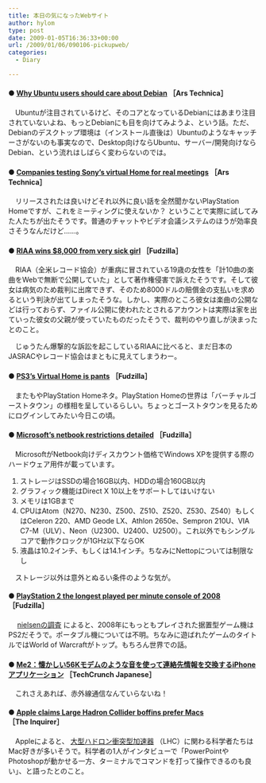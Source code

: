 ```yaml
---
title: 本日の気になったWebサイト
author: hylom
type: post
date: 2009-01-05T16:36:33+00:00
url: /2009/01/06/090106-pickupweb/
categories:
  - Diary

---
```

#### ●   [Why Ubuntu users should care about Debian][1] ［Ars Technica］

　Ubuntuが注目されているけど、そのコアとなっているDebianにはあまり注目されていないよね、もっとDebianにも目を向けてみようよ、という話。ただ、Debianのデスクトップ環境は（インストール直後は）Ubuntuのようなキャッチーさがないのも事実なので、Desktop向けならUbuntu、サーバー/開発向けならDebian、という流れはしばらく変わらないのでは。

#### ●   [Companies testing Sony&#8217;s virtual Home for real meetings][2] ［Ars Technica］

　リリースされたは良いけどそれ以外に良い話を全然聞かないPlayStation Homeですが、これをミーティングに使えないか？ ということで実際に試してみた人たちが出たそうです。普通のチャットやビデオ会議システムのほうが効率良さそうなんだけど……。

#### ●   [RIAA wins $8&#44;000 from very sick girl][3] ［Fudzilla］

　RIAA（全米レコード協会）が重病に冒されている19歳の女性を「計10曲の楽曲をWebで無断で公開していた」として著作権侵害で訴えたそうです。そして彼女は病気のため裁判に出席できず、そのため8000ドルの賠償金の支払いを求めるという判決が出てしまったそうな。しかし、実際のところ彼女は楽曲の公開などは行っておらず、ファイル公開に使われたとされるアカウントは実際は家を出ていった彼女の父親が使っていたものだったそうで、裁判のやり直しが決まったとのこと。

　じゅうたん爆撃的な訴訟を起こしているRIAAに比べると、まだ日本のJASRACやレコード協会はまともに見えてしまうわー。

#### ●   [PS3&#8217;s Virtual Home is pants][4] ［Fudzilla］

　またもやPlayStation Homeネタ。PlayStation Homeの世界は「バーチャルゴーストタウン」の様相を呈しているらしい。ちょっとゴーストタウンを見るためにログインしてみたい今日この頃。

#### ●   [Microsoft&#8217;s netbook restrictions detailed][5] ［Fudzilla］

　MicrosoftがNetbook向けディスカウント価格でWindows XPを提供する際のハードウェア用件が載っています。

  1. ストレージはSSDの場合16GB以内、HDDの場合160GB以内 
  2. グラフィック機能はDirect X 10以上をサポートしてはいけない 
  3. メモリは1GBまで 
  4. CPUはAtom（N270、N230、Z500、Z510、Z520、Z530、Z540）もしくはCeleron 220、AMD Geode LX、Athlon 2650e、Sempron 210U、VIA C7-M（ULV）、Neon（U2300、U2400、U2500）。これ以外でもシングルコアで動作クロックが1GHz以下ならOK 
  5. 液晶は10.2インチ、もしくは14.1インチ。ちなみにNettopについては制限なし 

　ストレージ以外は意外とぬるい条件のような気が。

#### ●   [PlayStation 2 the longest played per minute console of 2008][6] ［Fudzilla］

　   [nielsenの調査][7] によると、2008年にもっともプレイされた据置型ゲーム機はPS2だそうで。ポータブル機については不明。ちなみに遊ばれたゲームのタイトルではWorld of Warcraftがトップ。もちろん世界での話。

#### ●   [Me2：懐かしい56Kモデムのような音を使って連絡先情報を交換するiPhoneアプリケーション][8] ［TechCrunch Japanese］

　これさえあれば、赤外線通信なんていらないね！

#### ●   [Apple claims Large Hadron Collider boffins prefer Macs][9] ［The Inquirer］

　Appleによると、   [大型ハドロン衝突型加速器][10] （LHC）に関わる科学者たちはMac好きが多いそうで。科学者の1人がインタビューで「PowerPointやPhotoshopが動かせる一方、ターミナルでコマンドを打って操作できるのも良い」、と語ったとのこと。

 [1]: http://arstechnica.com/news.ars/post/20081230-why-ubuntu-users-should-care-about-debian.html
 [2]: http://arstechnica.com/news.ars/post/20090102-companies-testing-sonys-virtual-home-for-real-meetings.html
 [3]: http://www.fudzilla.com/index.php?option=com_content&task=view&id=11124&Itemid=38
 [4]: http://www.fudzilla.com/index.php?option=com_content&task=view&id=11133&Itemid=39
 [5]: http://www.fudzilla.com/index.php?option=com_content&task=view&id=11200&Itemid=38
 [6]: http://www.fudzilla.com/index.php?option=com_content&task=view&id=11206&Itemid=39
 [7]: http://www.nielsen.com/media/toptens_games.html
 [8]: http://jp.techcrunch.com/archives/20090104me2-swap-contacts-on-your-iphone-to-the-nostalgic-squeals-of-a-56k-modem/
 [9]: http://www.theinquirer.net/inquirer/news/170/1050170/apple-claims-large-hadron-collider-boffins-prefer-macs
 [10]: http://ja.wikipedia.org/wiki/%E5%A4%A7%E5%9E%8B%E3%83%8F%E3%83%89%E3%83%AD%E3%83%B3%E8%A1%9D%E7%AA%81%E5%9E%8B%E5%8A%A0%E9%80%9F%E5%99%A8
